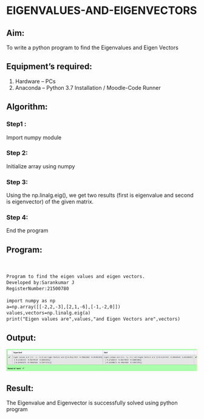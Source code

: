 # EIGENVALUES-AND-EIGENVECTORS
## Aim:
To write a python program to find the Eigenvalues and Eigen Vectors
## Equipment’s required:
1. 	Hardware – PCs
2. 	Anaconda – Python 3.7 Installation / Moodle-Code Runner
## Algorithm:
### Step1 : 
Import numpy module
### Step 2: 
Initialize array using numpy
### Step 3:
Using the np.linalg.eig(),  we get two results (first is eigenvalue and second is eigenvector) of the given matrix.
### Step 4: 
End the program

## Program:

~~~


Program to find the eigen values and eigen vectors.
Developed by:Sarankumar J 
RegisterNumber:21500780

import numpy as np
a=np.array([[-2,2,-3],[2,1,-6],[-1,-2,0]])
values,vectors=np.linalg.eig(a)
print("Eigen values are",values,"and Eigen Vectors are",vectors)

~~~

## Output:

![gitlogo](output.png)


## Result:
The Eigenvalue and Eigenvector is successfully solved using python program
